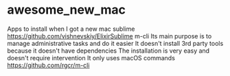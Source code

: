 # awesome_new_mac
Apps to install when I got a new mac
sublime
   https://github.com/vishnevskiy/ElixirSublime
m-cli 
   Its main purpose is to manage administrative tasks and do it easier
   It doesn't install 3rd party tools because it doesn't have dependencies
   The installation is very easy and doesn't require intervention
   It only uses macOS commands
https://github.com/rgcr/m-cli
